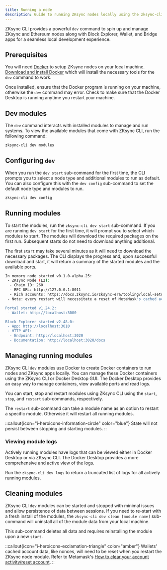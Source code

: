 ```yaml
---
title: Running a node
description: Guide to running ZKsync nodes locally using the zksync-cli for seamless local development.
---
```


ZKsync CLI provides a powerful `dev` command to spin up and manage ZKsync and Ethereum nodes along with
Block Explorer, Wallet, and Bridge apps for a seamless local development experience.

## Prerequisites

You will need [Docker](https://www.docker.com) to setup ZKsync nodes on your local machine.
[Download and install Docker](https://www.docker.com/get-started/) which will install the necessary tools for the `dev` command to work.

Once installed, ensure that the Docker program is running on your machine, otherwise the `dev` command may error.
Check to make sure that the Docker Desktop is running anytime you restart your machine.

## Dev modules

The `dev` command interacts with installed modules to manage and run systems.
To view the available modules that come with ZKsync CLI, run the following command:

```sh
zksync-cli dev modules
```

## Configuring `dev`

When you run the `dev start` sub-command for the first time, the CLI prompts you to select a node type and additional modules to run as default.
You can also configure this with the `dev config` sub-command to set the default node type and modules to run.

```sh
zksync-cli dev config
```

## Running modules

To start the modules, run the `zksync-cli dev start` sub-command.
If you are running `dev start` for the first time, it will prompt you to select which modules to start.
The modules will download the required packages on the first run. Subsequent starts do not need to download anything additional.

The first `start` may take several minutes as it will need to download the necessary packages.
The CLI displays the progress and, upon successful download and start, it will return a summary of the started modules and the available ports.

```sh
In memory node started v0.1.0-alpha.25:
 - ZKsync Node (L2):
  - Chain ID: 260
  - RPC URL: http://127.0.0.1:8011
  - Rich accounts: https://docs.zksync.io/zksync-era/tooling/local-setup/in-memory-node#pre-configured-rich-wallets
 - Note: every restart will necessitate a reset of MetaMask's cached account data

Portal started v1.24.2:
 - Wallet: http://localhost:3000

Block Explorer started v2.48.0:
 - App: http://localhost:3010
 - HTTP API:
  - Endpoint: http://localhost:3020
  - Documentation: http://localhost:3020/docs
```

## Managing running modules

ZKsync CLI `dev` modules use Docker to create Docker containers to run nodes and ZKsync apps locally.
You can manage these Docker containers using the ZKsync CLI or Docker Desktop GUI.
The Docker Desktop provides an easy way to manage containers, view available ports and read logs.

You can start, stop and restart modules using ZKsync CLI using the `start`, `stop`, and `restart` sub-commands, respectively.

The `restart` sub-command can take a module name as an option to restart a specific module. Otherwise it will restart all running modules.

::callout{icon="i-heroicons-information-circle" color="blue"}
State will not persist between stopping and starting modules.
::

### Viewing module logs

Actively running modules have logs that can be viewed either in Docker Desktop or via ZKsync CLI.
The Docker Desktop provides a more comprehensive and active view of the logs.

Run the `zksync-cli dev logs` to return a truncated list of logs for all actively running modules.

## Cleaning modules

ZKsync CLI `dev` modules can be started and stopped with minimal issues and allow persistence of data between sessions.
If you need to re-start with a fresh install of the modules,
the `zksync-cli dev clean [module name]` sub-command will uninstall all of the module data from your local machine.

This sub-command deletes all data and requires reinstalling the module upon a new `start`.

::callout{icon="i-heroicons-exclamation-triangle" color="amber"}
Wallets' cached account data, like nonces, will need to be reset when you restart the ZKsync node module.
Refer to Metamask's [How to clear your account activity/reset account](https://support.metamask.io/managing-my-wallet/resetting-deleting-and-restoring/how-to-clear-your-account-activity-reset-account/).
::
